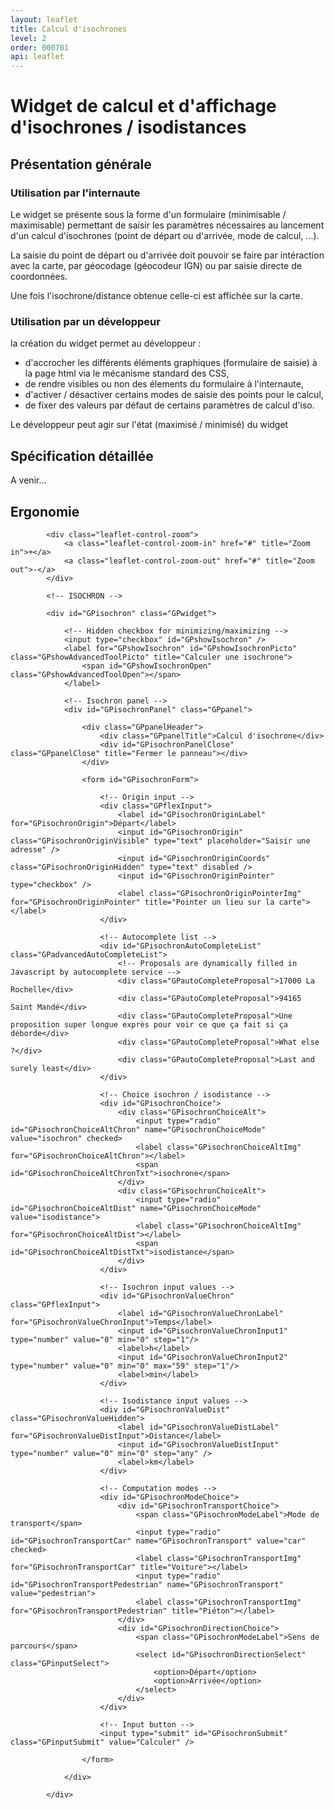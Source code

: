 ```yaml
---
layout: leaflet
title: Calcul d'isochrones
level: 2
order: 000701
api: leaflet
---
```


# Widget de calcul et d'affichage d'isochrones / isodistances

## Présentation générale

### Utilisation par l'internaute

Le widget se présente sous la forme d'un formulaire (minimisable / maximisable) permettant de saisir les paramètres nécessaires au lancement d'un calcul d'isochrones (point de départ ou d'arrivée, mode de calcul, ...).

La saisie du point de départ ou d'arrivée doit pouvoir se faire par intéraction avec la carte, par géocodage (géocodeur IGN) ou par saisie directe de coordonnées.

Une fois l'isochrone/distance obtenue celle-ci est affichée sur la carte.

### Utilisation par un développeur

la création du widget permet au développeur :

* d'accrocher les différents éléments graphiques (formulaire de saisie) à la page html via le mécanisme standard des CSS,
* de rendre visibles ou non des élements du formulaire à l'internaute,
* d'activer / désactiver certains modes de saisie des points pour le calcul,
* de fixer des valeurs par défaut de certains paramètres de calcul d'iso.

Le développeur peut agir sur l'état (maximisé / minimisé) du widget

## Spécification détaillée

A venir...

## Ergonomie
    

<div id="viewerDiv">
            
            <div class="leaflet-control-zoom">
                <a class="leaflet-control-zoom-in" href="#" title="Zoom in">+</a>
                <a class="leaflet-control-zoom-out" href="#" title="Zoom out">-</a>
            </div>
            
            <!-- ISOCHRON -->
            
            <div id="GPisochron" class="GPwidget">
                
                <!-- Hidden checkbox for minimizing/maximizing -->
                <input type="checkbox" id="GPshowIsochron" />
                <label for="GPshowIsochron" id="GPshowIsochronPicto" class="GPshowAdvancedToolPicto" title="Calculer une isochrone">
                    <span id="GPshowIsochronOpen" class="GPshowAdvancedToolOpen"></span>
                </label>
                
                <!-- Isochron panel -->
                <div id="GPisochronPanel" class="GPpanel">
                
                    <div class="GPpanelHeader">
                        <div class="GPpanelTitle">Calcul d'isochrone</div>
                        <div id="GPisochronPanelClose" class="GPpanelClose" title="Fermer le panneau"></div>
                    </div>
                    
                    <form id="GPisochronForm">
                        
                        <!-- Origin input -->
                        <div class="GPflexInput">
                            <label id="GPisochronOriginLabel" for="GPisochronOrigin">Départ</label>
                            <input id="GPisochronOrigin" class="GPisochronOriginVisible" type="text" placeholder="Saisir une adresse" />
                            <input id="GPisochronOriginCoords" class="GPisochronOriginHidden" type="text" disabled />
                            <input id="GPisochronOriginPointer" type="checkbox" />
                            <label class="GPisochronOriginPointerImg" for="GPisochronOriginPointer" title="Pointer un lieu sur la carte"></label>
                        </div>
                        
                        <!-- Autocomplete list -->
                        <div id="GPisochronAutoCompleteList" class="GPadvancedAutoCompleteList">
                            <!-- Proposals are dynamically filled in Javascript by autocomplete service -->
                            <div class="GPautoCompleteProposal">17000 La Rochelle</div>
                            <div class="GPautoCompleteProposal">94165 Saint Mandé</div>
                            <div class="GPautoCompleteProposal">Une proposition super longue exprès pour voir ce que ça fait si ça déborde</div>
                            <div class="GPautoCompleteProposal">What else ?</div>
                            <div class="GPautoCompleteProposal">Last and surely least</div>
                        </div>
                        
                        <!-- Choice isochron / isodistance -->
                        <div id="GPisochronChoice">
                            <div class="GPisochronChoiceAlt">
                                <input type="radio" id="GPisochronChoiceAltChron" name="GPisochronChoiceMode" value="isochron" checked>
                                <label class="GPisochronChoiceAltImg" for="GPisochronChoiceAltChron"></label>
                                <span id="GPisochronChoiceAltChronTxt">isochrone</span>
                            </div>
                            <div class="GPisochronChoiceAlt">
                                <input type="radio" id="GPisochronChoiceAltDist" name="GPisochronChoiceMode" value="isodistance">
                                <label class="GPisochronChoiceAltImg" for="GPisochronChoiceAltDist"></label>
                                <span id="GPisochronChoiceAltDistTxt">isodistance</span>
                            </div>
                        </div>
                        
                        <!-- Isochron input values -->
                        <div id="GPisochronValueChron" class="GPflexInput">
                            <label id="GPisochronValueChronLabel" for="GPisochronValueChronInput">Temps</label>
                            <input id="GPisochronValueChronInput1" type="number" value="0" min="0" step="1"/>
                            <label>h</label>
                            <input id="GPisochronValueChronInput2" type="number" value="0" min="0" max="59" step="1"/>
                            <label>min</label>
                        </div>
                        
                        <!-- Isodistance input values -->
                        <div id="GPisochronValueDist" class="GPisochronValueHidden">
                            <label id="GPisochronValueDistLabel" for="GPisochronValueDistInput">Distance</label>
                            <input id="GPisochronValueDistInput" type="number" value="0" min="0" step="any" />
                            <label>km</label>
                        </div>
                        
                        <!-- Computation modes -->
                        <div id="GPisochronModeChoice">
                            <div id="GPisochronTransportChoice">
                                <span class="GPisochronModeLabel">Mode de transport</span>
                                <input type="radio" id="GPisochronTransportCar" name="GPisochronTransport" value="car" checked>
                                <label class="GPisochronTransportImg" for="GPisochronTransportCar" title="Voiture"></label>
                                <input type="radio" id="GPisochronTransportPedestrian" name="GPisochronTransport" value="pedestrian">
                                <label class="GPisochronTransportImg" for="GPisochronTransportPedestrian" title="Piéton"></label>
                            </div>
                            <div id="GPisochronDirectionChoice">
                                <span class="GPisochronModeLabel">Sens de parcours</span>
                                <select id="GPisochronDirectionSelect" class="GPinputSelect">
                                    <option>Départ</option>
                                    <option>Arrivée</option>
                                </select>
                            </div>
                        </div>
                        
                        <!-- Input button -->
                        <input type="submit" id="GPisochronSubmit" class="GPinputSubmit" value="Calculer" />
                        
                    </form>
                    
                </div>
            
            </div>
        
</div>
        

